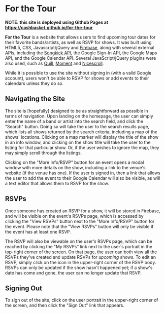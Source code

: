 # For the Tour

**NOTE: this site is deployed using Github Pages at https://cashbasket.github.io/for-the-tour**

**For the Tour** is a website that allows users to find upcoming tour dates for their favorite bands/artists, as well as RSVP for shows.  It was built using HTML5, CSS, Javascript/jQuery and [Firebase](https://firebase.google.com), along with several external APIs, including the [Songkick API](https://www.songkick.com/developer), the Google Sign-In API, the Google Maps API, and the Google Calendar API. Several JavaScript/jQuery plugins were also used, such as [Quill](https://www.quilljs.com), [Moment](https://www.momentjs.com) and [Nicescroll](https://nicescroll.areaaperta.com/).

While it is possible to use the site without signing in (with a valid Google account), users won't be able to RSVP for shows or add events to their calendars unless they do so.

## Navigating the Site

The site is [hopefully] designed to be as straightforward as possible in terms of navigation. Upon landing on the homepage, the user can simply enter the name of a band or artist into the search field, and click the "Search" button. Doing so will take the user to the search results page, which lists all shows returned by the search criteria, including a map of the shows' locations. Clicking on a map marker will display the title of the show in an info window, and clicking on the show title will take the user to the listing for that particular show. Or, if the user wishes to ignore the map, they may simply scroll through the listings.

Clicking on the "More Info/RSVP" button for an event opens a modal window with more details on the show, including a link to the venue's website (if the venue has one).  If the user is signed in, then a link that allows the user to add the event to their Google Calendar will also be visible, as will a text editor that allows them to RSVP for the show.

## RSVPs

Once someone has created an RSVP for a show, it will be stored in Firebase, and will be visible on the event's RSVPs page, which is accessed by clicking the "View RSVPs" button next to the "More Info/RSVP" button for the event. Please note that the "View RSVPs" button will only be visible if the event has at least one RSVP.

The RSVP will also be viewable on the user's RSVPs page, which can be reached by clicking the "My RSVPs" link next to the user's portrait in the top-right corner of the screen. On that page, the user can both view all the RSVPs they've created and update RSVPs for *upcoming* shows. To edit an RSVP, simply click on the icon in the upper-right corner of the RSVP body. RSVPs can only be updated if the show hasn't happened yet; if a show's date has come and gone, the user can no longer update that RSVP.

## Signing Out

To sign out of the site, click on the user portrait in the upper-right corner of the screen, and then click the "Sign Out" link that appears.